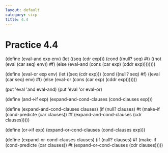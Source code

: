 ```yaml
---
layout: default
category: sicp
title: 4.4
---
```


# Practice 4.4

  (define (eval-and exp env)
    (let ((seq (cdr exp)))
      (cond ((null? seq) #t)
            ((not (eval (car seq) env)) #f)
            (else
             (eval-and (cons (car exp) (cddr exp))))))))

  (define (eval-or exp env)
    (let ((seq (cdr exp)))
      (cond ((null? seq) #f)
            ((eval (car seq) env) #t)
            (else
             (eval-or (cons (car exp) (cddr exp)))))))

  (put 'eval 'and eval-and)
  (put 'eval 'or eval-or)

  (define (and->if exp)
    (expand-and-cond-clauses (cond-clauses exp)))

  (define (expand-and-cond-clauses clauses)
    (if (null? clauses)
        #t
        (make-if (cond-predicte (car clauses))
                 #f
                 (expand-and-cond-clauses (cdr clauses)))))

  (define (or->if exp)
    (expand-or-cond-clauses (cond-clauses exp)))

  (define (expand-or-cond-clauses clauses)
    (if (null? clauses)
        #f
        (make-if (cond-predicte (car clauses))
                 #t
                 (expand-or-cond-clauses (cdr clauses)))))